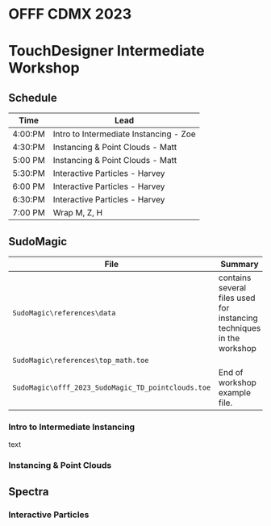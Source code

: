 # OFFF CDMX 2023 
# TouchDesigner Intermediate Workshop

## Schedule



| Time	| Lead
| ---   | ---
4:00:PM	| Intro to Intermediate Instancing - Zoe
4:30:PM	| Instancing & Point Clouds - Matt
5:00 PM	| Instancing & Point Clouds - Matt
5:30:PM	| Interactive Particles	- Harvey
6:00 PM	| Interactive Particles	- Harvey
6:30:PM	| Interactive Particles	- Harvey
7:00 PM	| Wrap	M, Z, H

## SudoMagic

| File | Summary 
| ---  | ---
| `SudoMagic\references\data` | contains several files used for instancing techniques in the workshop
| `SudoMagic\references\top_math.toe` | 
| `SudoMagic\offf_2023_SudoMagic_TD_pointclouds.toe`| End of workshop example file. 

### Intro to Intermediate Instancing
text

### Instancing & Point Clouds

## Spectra

### Interactive Particles